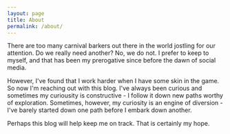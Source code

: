 ```yaml
---
layout: page
title: About
permalink: /about/
---
```


There are too many carnival barkers out there in the world jostling for our attention. Do we really need another? No, we do not. I prefer to keep to myself, and that has been my prerogative since before the dawn of social media. 

However, I've found that I work harder when I have some skin in the game. So now I'm reaching out with this blog. I've always been curious and sometimes my curiousity is constructive - I follow it down new paths worthy of exploration. Sometimes, however, my curiosity is an engine of diversion - I've barely started down one path before I embark down another.

Perhaps this blog will help keep me on track. That is certainly my hope. 
